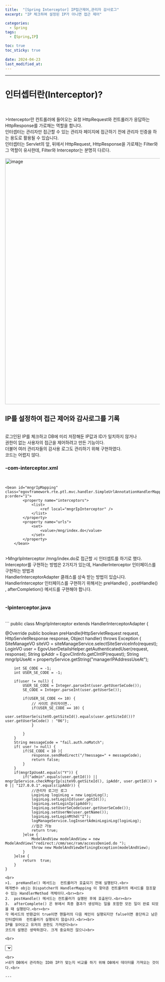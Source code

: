 ```yaml
---
title:  "[Spring Interceptor] IP접근제어,관리자 감사로그"
excerpt: "IP 체크하여 설정된 IP가 아니면 접근 제어"

categories:
  - Spring
tags:
  - [Spring,IP]

toc: true
toc_sticky: true
 
date: 2024-04-23
last_modified_at: 
---
```

---
<h1>인터셉터란(Interceptor)?</h1><br><br>
>Interceptor란 컨트롤러에 들어오는 요청 HttpRequest와 컨트롤러가 응답하는 HttpResponse를 가로채는 역할을 합니다.<br>
인터셉터는 관리자만 접근할 수 있는 관리자 페이지에 접근하기 전에 관리자 인증을 하는 용도로 활용될 수 있습니다.<br>
인터셉터는 Servlet의 앞, 뒤에서 HttpRequest, HttpResponse을 가로채는 Filter와 그 역할이 유사한데, Filter와 Interceptor는 분명히 다르다.<br><br>

<img width="800" alt="image" src="https://github.com/tlswnsgk/-/assets/110441845/b950b9ec-3d30-43f5-8904-9450370a9e2c">
<br>


<h2>IP를 설정하여 접근 제어와 감사로그를 기록</h2><br>
로그인된 IP를 체크하고 DB에 미리 저장해둔 IP값과 ID가 일치하지 않거나<br>
권한이 없는 사용자의 접근을 제어하려고 만든 기능이다.<br>
더불어 여러 관리자들의 감사용 로그도 관리하기 위해 구현하였다.<br>
코드는 어렵지 않다.<br>

<h3>-com-interceptor.xml</h3><br>

```
<bean id="mngrIpMapping" class="egovframework.rte.ptl.mvc.handler.SimpleUrlAnnotationHandlerMapping" p:order="1">
		<property name="interceptors">
			<list>
				<ref local="mngrIpInterceptor" />
			</list>
		</property>
		<property name="urls">
			<set>
				<value>/mng/index.do</value>
			</set>
		</property>
	</bean>
```

<br>
>MngrIpInterceptor /mng/index.do로 접근할 시 인터셉트를 하기로 했다.<br>
Interceptor를 구현하는 방법은 2가지가 있는데, HandlerInterceptor 인터페이스를 구현하는 방법과<br>
 HandlerInterceptorAdapter 클래스를 상속 받는 방법이 있습니다.<br>
HandlerInterceptor 인터페이스를 구현하기 위해서는 preHandle() , postHandle() , afterCompletion() 메서드를 구현해야 합니다.<br><br>

<h3>-Ipinterceptor.java</h3><br>
```
public class MngrIpInterceptor extends HandlerInterceptorAdapter {


@Override
    public boolean preHandle(HttpServletRequest request, HttpServletResponse response, Object handler) throws Exception {
        SiteManageVO siteVO = siteManageService.selectSiteServiceInfo(request);
        LoginVO user = EgovUserDetailsHelper.getAuthenticatedUser(request, response);
        String ipAddr = EgovClntInfo.getClntIP(request);
        String mngrIpUseAt = propertyService.getString("managerIPAddressUseAt");

        int SE_CODE = -1;
        int USER_SE_CODE = -1;

        if(user != null) {
            USER_SE_CODE = Integer.parseInt(user.getUserSeCode());
            SE_CODE = Integer.parseInt(user.getUserSe());

            if(USER_SE_CODE <= 10) {
                // 사이트 관리자이면..
                if(USER_SE_CODE == 10) {
                    user.setUserSe(siteVO.getSiteId().equals(user.getSiteId())? user.getUserSeCode() : "06");
                }

            }
        }
        String messageCode = "fail.auth.noMatch";
        if( user != null) {
            if(SE_CODE < 10 ){
                response.sendRedirect("/?message=" + messageCode);
                return false;
            }
        }
        if(mngrIpUseAt.equals("Y")) {
            if("admin".equals(user.getId()) || mngrIpService.checkMngrIp(siteVO.getSiteId(), ipAddr, user.getId()) >  0 || "127.0.0.1".equals(ipAddr)) {
                //관리자 로그인 로그
                LoginLog loginLog = new LoginLog();
                loginLog.setLoginId(user.getId());
                loginLog.setLoginIp(ipAddr);
                loginLog.setUserSeCode(user.getUserSeCode());
                loginLog.setUserNm(user.getName());
                loginLog.setLoginMthd("I");
                logManageService.logInsertAdminLoginLog(loginLog);
                //접근 가능
                return true;
            }else {
                ModelAndView modelAndView = new ModelAndView("redirect:/cmm/sec/ram/accessDenied.do ");
                throw new ModelAndViewDefiningException(modelAndView);
            }
        }else {
            return  true;
        }
    }

```
<br>
>1.  preHandle() 메서드는  컨트롤러가 호출되기 전에 실행된다.<br>
매개변수 obj는 Dispatcher의 HandlerMapping 이 찾아준 컨트롤러의 메서드를 참조할 수 있는 HandlerMethod 객체이다.<br><br>
2.  postHandle() 메서드는 컨트롤러가 실행된 후에 호출된다.<br><br>
3.  afterComplete() 은 뷰에서 최종 결과가 생성하는 일을 포함한 모든 일이 완료 되었을 때 실행된다.<br><br>
각 메서드의 반환값이 true이면 핸들러의 다음 체인이 실행되지만 false이면 중단하고 남은 인터셉터와  컨트롤러가 실행되지 않습니다.<br><br>
IP를 읽어오고 유저의 권한도 가져온다<br>
코드의 설명은 생략하겠다. 크게 중요하진 않으니<br>

<br>

```

<select id="checkMngrIp" parameterType="egovframework.module.sym.mip.service.MngrIpVO" resultType="int">
		SELECT COUNT(*)
		FROM
			comtnmngrip
		WHERE
		    USE_AT = 'Y'
			AND ACCES_IP = #{accesIp}
			AND USER_ID = #{userId}
	</select>

```
<br>
>내가 DB에서 관리하는 ID와 IP가 맞는지 비교를 하기 위해 DB에서 데이터를 가져오는 것이다.<br>

---
